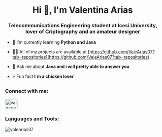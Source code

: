 <h1 align="center">Hi 👋, I'm Valentina Arias</h1>
<h3 align="center">Telecommunications Engineering student at Icesi University, lover of Criptography and an amateur designer </h3>

- 🌱 I’m currently learning **Python and Java**

- 👨‍💻 All of my projects are available at [https://github.com/ValeArias07?tab=repositories](https://github.com/ValeArias07?tab=repositories)

- 💬 Ask me about **Java and i will pretty able to answer you**

- ⚡ Fun fact **I´m a chicken lover**

<h3 align="left">Connect with me:</h3>
<p align="left">
<a href="https://instagram.com/valearias0618" target="blank"><img align="center" src="https://cdn.jsdelivr.net/npm/simple-icons@3.0.1/icons/instagram.svg" alt="valearias0618" height="30" width="40" /></a>
</p>

<h3 align="left">Languages and Tools:</h3>


<p><img align="center" src="https://github-readme-stats.vercel.app/api/top-langs?username=valearias07&show_icons=true&locale=en&layout=compact" alt="valearias07" /></p>
